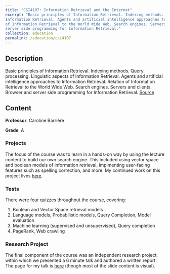 ```yaml
---
title: "CSI4107: Information Retrieval and the Internet"
excerpt: "Basic principles of Information Retrieval. Indexing methods. Query processing. Linguistic aspects of
Information Retrieval. Agents and artificial intelligence approaches to Information Retrieval. Relation
of Information Retrieval to the World Wide Web. Search engines. Servers and clients. Browser and
server side programming for Information Retrieval."
collection: education
permalink: /education/csi4107
---
```


## Description

Basic principles of Information Retrieval. Indexing methods. Query processing. Linguistic aspects of
Information Retrieval. Agents and artificial intelligence approaches to Information Retrieval. Relation
of Information Retrieval to the World Wide Web. Search engines. Servers and clients. Browser and
server side programming for Information Retrieval. [Source](https://catalogue.uottawa.ca/search/?P=CSI%204107%20Information%20Retrieval%20and%20the%20Internet)

## Content

**Professor**: Caroline Barrière

**Grade**: A

### Projects

The focus of the course was to learn in a hands-on way by using the lecture content to build our own search engine. This included using vector space and boolean models of information retrieval, implmenting user-facing features such as spelling correction, and more. My continued work on this project lives [here](/portfolio/2019_02-joogle/).

### Tests

There were four quizzes throughout the course, covering:

1. Boolean and Vector Space retrieval models
2. Language models, Probabilistic models, Query Completion, Model evaluation
3. Machine learning (supervised and unsupervised), Query completion
4. PageRank, Web crawling

### Research Project

The final component of the course was an independent research project, within which we presented a 6 minute talk and authored a written report. The page for my talk is [here](/talks/2019-03-csi4107) (though most of the slide content is visual).
